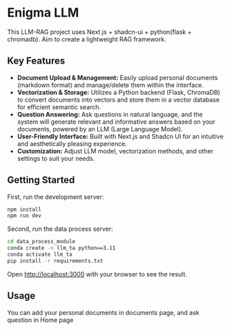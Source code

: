 # Enigma LLM

This LLM-RAG project uses Next.js + shadcn-ui + python(flask + chromadb). Aim to create a lightweight RAG framework.

## Key Features

* **Document Upload & Management:** Easily upload personal documents (markdown format) and manage/delete them within the interface.
* **Vectorization & Storage:** Utilizes a Python backend (Flask, ChromaDB) to convert documents into vectors and store them in a vector database for efficient semantic search.
* **Question Answering:** Ask questions in natural language, and the system will generate relevant and informative answers based on your documents, powered by an LLM (Large Language Model).
* **User-Friendly Interface:** Built with Next.js and Shadcn UI for an intuitive and aesthetically pleasing experience.
* **Customization:** Adjust LLM model, vectorization methods, and other settings to suit your needs.

## Getting Started

First, run the development server:

```bash
npm install
npm run dev
```

Second, run the data process server:

```bash
cd data_process_module
conda create -n llm_ta python==3.11
conda activate llm_ta
pip install -r requirements.txt
```

Open [http://localhost:3000](http://localhost:3000) with your browser to see the result.

## Usage

You can add your personal documents in documents page, and ask question in Home page
